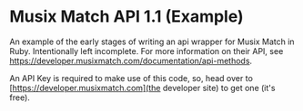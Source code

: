 # Musix Match API 1.1 (Example)
An example of the early stages of writing an api wrapper for Musix Match in Ruby. Intentionally left incomplete.
For more information on their API, see https://developer.musixmatch.com/documentation/api-methods.

An API Key is required to make use of this code, so, head over to [https://developer.musixmatch.com](the developer site) to get one (it's free).
